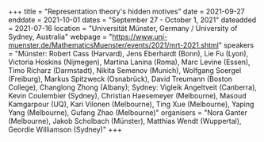 +++
title = "Representation theory's hidden motives"
date = 2021-09-27
enddate = 2021-10-01
dates = "September 27 - October 1, 2021"
dateadded = 2021-07-16
location = "Universität Münster, Germany / University of Sydney, Australia"
webpage = "https://www.uni-muenster.de/MathematicsMuenster/events/2021/mrt-2021.shtml"
speakers = "Münster: Robert Cass (Harvard), Jens Eberhardt (Bonn), Lie Fu (Lyon), Victoria Hoskins (Nijmegen), Martina Lanina (Roma), Marc Levine (Essen), Timo Richarz (Darmstadt), Nikita Semenov (Munich), Wolfgang Soergel (Freiburg), Markus Spitzweck (Osnabrück), David Treumann (Boston College), Changlong Zhong (Albany); Sydney: Vigleik Angeltveit (Canberra), Kevin Coulembier (Sydney), Christian Haesemeyer (Melbourne), Masoud Kamgarpour (UQ), Kari Vilonen (Melbourne), Ting Xue (Melbourne), Yaping Yang (Melbourne), Gufang Zhao (Melbourne)"
organisers = "Nora Ganter (Melbourne), Jakob Scholbach (Münster), Matthias Wendt (Wuppertal), Geordie Williamson (Sydney)"
+++
